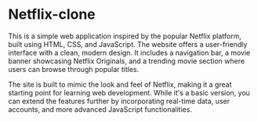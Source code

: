 # Netflix-clone
 
This is a simple web application inspired by the popular Netflix platform, built using HTML, CSS, and JavaScript. The website offers a user-friendly interface with a clean, modern design. It includes a navigation bar, a movie banner showcasing Netflix Originals, and a trending movie section where users can browse through popular titles.

The site is built to mimic the look and feel of Netflix, making it a great starting point for learning web development. While it's a basic version, you can extend the features further by incorporating real-time data, user accounts, and more advanced JavaScript functionalities.
